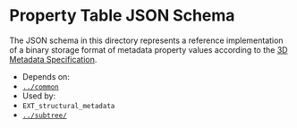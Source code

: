 # Property Table JSON Schema

The JSON schema in this directory represents a reference implementation of a binary storage format of metadata property values according to the [3D Metadata Specification](../../Metadata/README.md#storage-formats).

- Depends on:
 - [`../common`](../common)
- Used by:
 - `EXT_structural_metadata`
 - [`../subtree/`](../subtree/)



